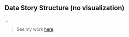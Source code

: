 ## Data Story Structure (no visualization)

...

> See my work [here](https://liuliulexie.github.io/cdv-student/projects/datastory-structure/index.html). 